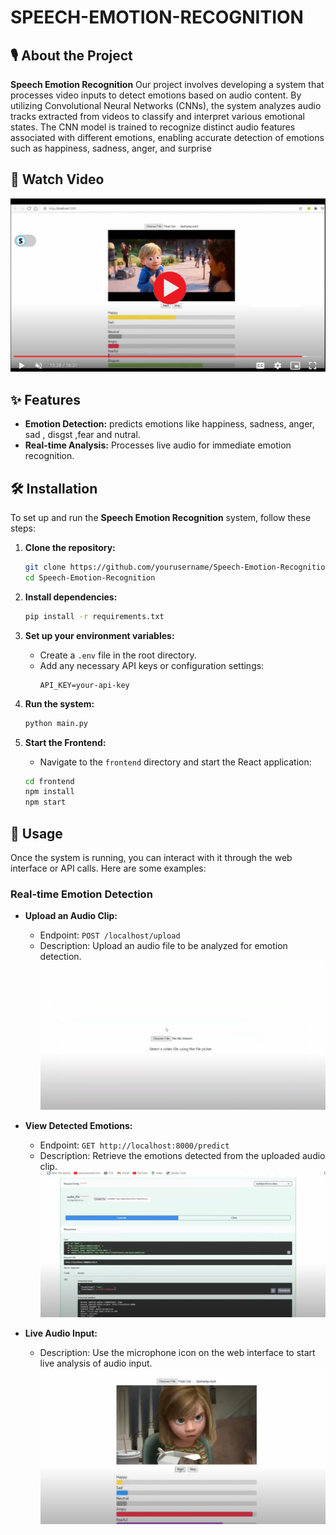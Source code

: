 # SPEECH-EMOTION-RECOGNITION

## 🎙️ About the Project
**Speech Emotion Recognition** 
Our project involves developing a system that processes video inputs to detect emotions based on audio content. By utilizing Convolutional Neural Networks (CNNs), the system analyzes audio tracks extracted from videos to classify and interpret various emotional states. The CNN model is trained to recognize distinct audio features associated with different emotions, enabling accurate detection of emotions such as happiness, sadness, anger, and surprise

## 🎥 Watch Video
[![Watch the video](images/emotion_1_play.png)](https://drive.google.com/file/d/1jlgvv4vs7lF1YOLK26_vvy15Zr51M_y1/view?usp=drive_link)

## ✨ Features

- **Emotion Detection:** predicts emotions like happiness, sadness, anger, sad , disgst ,fear and nutral.
- **Real-time Analysis:** Processes live audio for immediate emotion recognition.

## 🛠️ Installation

To set up and run the **Speech Emotion Recognition** system, follow these steps:

1. **Clone the repository:**
    ```bash
    git clone https://github.com/yourusername/Speech-Emotion-Recognition.git
    cd Speech-Emotion-Recognition
    ```

2. **Install dependencies:**
    ```bash
    pip install -r requirements.txt
    ```

3. **Set up your environment variables:**
   - Create a `.env` file in the root directory.
   - Add any necessary API keys or configuration settings:
     ```env
     API_KEY=your-api-key
     ```

4. **Run the system:**
    ```bash
    python main.py
    ```

5. **Start the Frontend:**
    - Navigate to the `frontend` directory and start the React application:
    ```bash
    cd frontend
    npm install
    npm start
    ```

## 🚀 Usage

Once the system is running, you can interact with it through the web interface or API calls. Here are some examples:

### Real-time Emotion Detection

- **Upload an Audio Clip:**
  - Endpoint: `POST /localhost/upload`
  - Description: Upload an audio file to be analyzed for emotion detection.
  ![Upload Image](images/emotion_1.png)

- **View Detected Emotions:**
  - Endpoint: `GET http://localhost:8000/predict`
  - Description: Retrieve the emotions detected from the uploaded audio clip.
  ![Results Image](images/emotion_2.png)

- **Live Audio Input:**
  - Description: Use the microphone icon on the web interface to start live analysis of audio input.
  ![Live Analysis Image](images/emotion_3.png)

